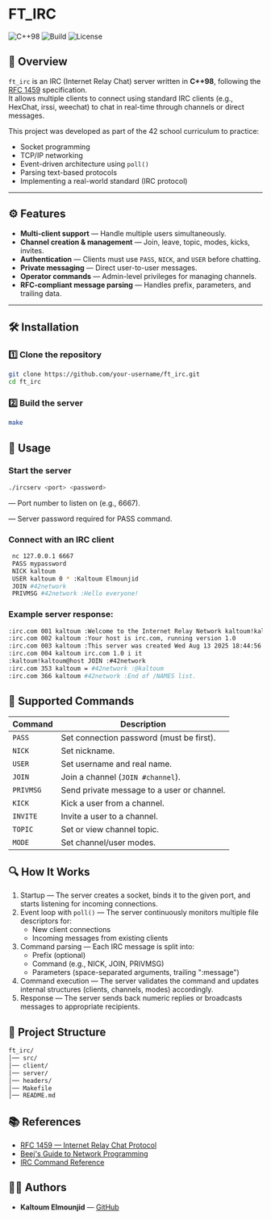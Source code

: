 # FT_IRC

![C++98](https://img.shields.io/badge/C%2B%2B-98-blue.svg)
![Build](https://img.shields.io/badge/build-passing-brightgreen.svg)
![License](https://img.shields.io/badge/license-Educational-lightgrey.svg)

## 📌 Overview
`ft_irc` is an IRC (Internet Relay Chat) server written in **C++98**, following the [RFC 1459](https://datatracker.ietf.org/doc/html/rfc1459) specification.  
It allows multiple clients to connect using standard IRC clients (e.g., HexChat, irssi, weechat) to chat in real-time through channels or direct messages.

This project was developed as part of the 42 school curriculum to practice:
- Socket programming
- TCP/IP networking
- Event-driven architecture using `poll()`
- Parsing text-based protocols
- Implementing a real-world standard (IRC protocol)

---

## ⚙️ Features
- **Multi-client support** — Handle multiple users simultaneously.
- **Channel creation & management** — Join, leave, topic, modes, kicks, invites.
- **Authentication** — Clients must use `PASS`, `NICK`, and `USER` before chatting.
- **Private messaging** — Direct user-to-user messages.
- **Operator commands** — Admin-level privileges for managing channels.
- **RFC-compliant message parsing** — Handles prefix, parameters, and trailing data.

---

## 🛠️ Installation

### 1️⃣ Clone the repository
```bash
git clone https://github.com/your-username/ft_irc.git
cd ft_irc
```

### 2️⃣ Build the server
```bash
make
```

## 🚀 Usage

### Start the server
```bash
./ircserv <port> <password>
```
<port> — Port number to listen on (e.g., 6667).

<password> — Server password required for PASS command.

### Connect with an IRC client
```bash
 nc 127.0.0.1 6667
 PASS mypassword
 NICK kaltoum
 USER kaltoum 0 * :Kaltoum Elmounjid
 JOIN #42network
 PRIVMSG #42network :Hello everyone!
```
### Example server response:
```bash
:irc.com 001 kaltoum :Welcome to the Internet Relay Network kaltoum!kaltoum@irc.com
:irc.com 002 kaltoum :Your host is irc.com, running version 1.0
:irc.com 003 kaltoum :This server was created Wed Aug 13 2025 18:44:56
:irc.com 004 kaltoum irc.com 1.0 i it
:kaltoum!kaltoum@host JOIN :#42network
:irc.com 353 kaltoum = #42network :@kaltoum
:irc.com 366 kaltoum #42network :End of /NAMES list.

```

## 📜 Supported Commands

| Command   | Description                                |
| --------- | ------------------------------------------ |
| `PASS`    | Set connection password (must be first).   |
| `NICK`    | Set nickname.                              |
| `USER`    | Set username and real name.                |
| `JOIN`    | Join a channel (`JOIN #channel`).          |
| `PRIVMSG` | Send private message to a user or channel. |
| `KICK`    | Kick a user from a channel.                |
| `INVITE`  | Invite a user to a channel.                |
| `TOPIC`   | Set or view channel topic.                 |
| `MODE`    | Set channel/user modes.                    |

## 🔍 How It Works
1. Startup — The server creates a socket, binds it to the given port, and starts listening for incoming connections.
2. Event loop with `poll()` — The server continuously monitors multiple file descriptors for:
   - New client connections
   - Incoming messages from existing clients
3. Command parsing — Each IRC message is split into:
   - Prefix (optional)
   - Command (e.g., NICK, JOIN, PRIVMSG)
   - Parameters (space-separated arguments, trailing ":message")
4. Command execution — The server validates the command and updates internal structures (clients, channels, modes) accordingly.
5. Response — The server sends back numeric replies or broadcasts messages to appropriate recipients.

## 📂 Project Structure
```bash
ft_irc/
│── src/
│── client/
│── server/
│── headers/
│── Makefile
│── README.md
```
## 📚 References
- [RFC 1459 — Internet Relay Chat Protocol](https://datatracker.ietf.org/doc/html/rfc1459)
- [Beej's Guide to Network Programming](https://beej.us/guide/bgnet/)
- [IRC Command Reference](https://modern.ircdocs.horse/)

## 👨‍💻 Authors
- **Kaltoum Elmounjid** — [GitHub](https://github.com/banditklm)












